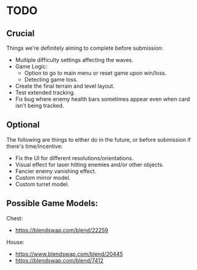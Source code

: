 # TODO
## Crucial
Things we're definitely aiming to complete before submission:
 * Multiple difficulty settings affecting the waves.
 * Game Logic:
    * Option to go to main menu or reset game upon win/loss.
    * Detecting game loss.
* Create the final terrain and level layout.
* Test extended tracking.
* Fix bug where enemy health bars sometimes appear even when card isn't being tracked.

## Optional
The following are things to either do in the future, or before submission if there's time/incentive:
 * Fix the UI for different resolutions/orientations.
 * Visual effect for laser hitting enemies and/or other objects.
 * Fancier enemy vanishing effect.
 * Custom mirror model.
 * Custom turret model.

## Possible Game Models:
Chest:
 * https://blendswap.com/blend/22259

House:
 * https://www.blendswap.com/blend/20445
 * https://blendswap.com/blend/7412
 